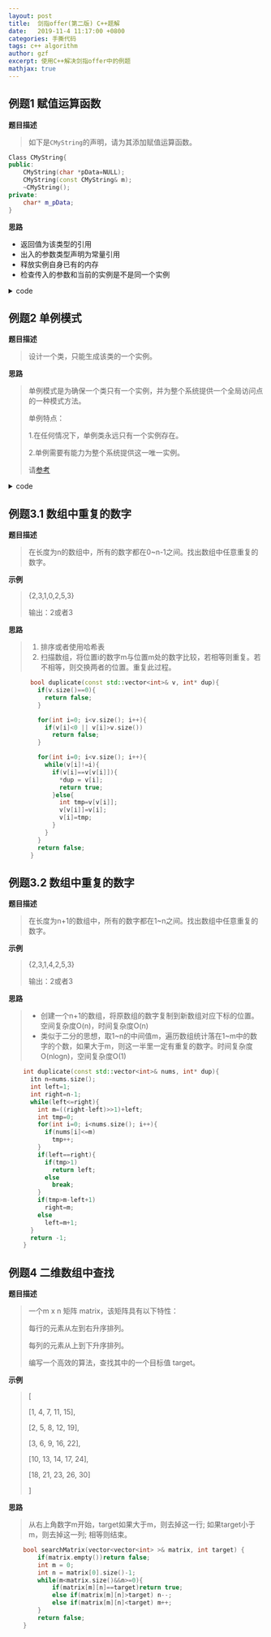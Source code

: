 ```yaml
---
layout: post
title:  剑指offer(第二版) C++题解
date:   2019-11-4 11:17:00 +0800
categories: 手撕代码
tags: c++ algorithm
author: gzf
excerpt: 使用C++解决剑指offer中的例题
mathjax: true
---
```


## 例题1 赋值运算函数
**题目描述**
> 如下是`CMyString`的声明，请为其添加赋值运算函数。

```cpp
Class CMyString{
public:
	CMyString(char *pData=NULL);
	CMyString(const CMyString& m);
	~CMyString();
private:
	char* m_pData;
}
```

**思路**
* 返回值为该类型的引用
* 出入的参数类型声明为常量引用
* 释放实例自身已有的内存
* 检查传入的参数和当前的实例是不是同一个实例

<details>
  <summary>code</summary>
  <pre><code>
  	// 解法1
  	CMyString& CMyString::operator=(const CMyString& str){
		if(&str == this)
			return *this;
		else{
			delete []m_pData;
			m_pData = NULL;

			m_pData = new char[strlen(str.m_pData)+1];
			strcpy(m_pData, str.m_pData);

			return *this;
		}
  	}
  </code></pre>

  <pre><code>
    // 解法2 分配内存前先delete释放m_pData，如果内存不足，会导致new char抛出异常。采用如下解决办法。 
  	CMyString& CMyString::operator=(const CMyString& str){
		if(&str == this)
			return *this;
		else{
			CMyString str_tmp(str);

			char *tmp=str_tmp.m_pData;
			str_tmp.m_pData=m_pData;
			m_pData = tmp;

			return *this;
		}
  	}
  </code></pre>
</details>



## 例题2 单例模式
**题目描述**
> 设计一个类，只能生成该类的一个实例。

**思路**
> 单例模式是为确保一个类只有一个实例，并为整个系统提供一个全局访问点的一种模式方法。
> 
> 单例特点：
> 
> 1.在任何情况下，单例类永远只有一个实例存在。
>
> 2.单例需要有能力为整个系统提供这一唯一实例。
>
> 请[参考](https://zhuanlan.zhihu.com/p/62014096)

<details>
  <summary>code</summary>
  <pre><code> 
    class Singleton{
    private:
    	Singleton(){}
    	static Singleton* instance;
    public:
    	static Singleton* get_instance(){
    		if(instance==NULL)
    			instance = new Singleton();
    		return instance;
    	}
 	}
 	//Singleton* Singleton::_instance = NULL;
  </code></pre>
</details>



## 例题3.1 数组中重复的数字
**题目描述**
> 在长度为n的数组中，所有的数字都在0~n-1之间。找出数组中任意重复的数字。

**示例**
>{2,3,1,0,2,5,3}
>
>输出：2或者3

**思路**
> 1. 排序或者使用哈希表
> 2. 扫描数组，将位置i的数字m与位置m处的数字比较，若相等则重复。若不相等，则交换两者的位置。重复此过程。

```cpp
      bool duplicate(const std::vector<int>& v, int* dup){
        if(v.size()==0){
          return false;
        }

        for(int i=0; i<v.size(); i++){
          if(v[i]<0 || v[i]>v.size())
            return false;
        }

        for(int i=0; i<v.size(); i++){
          while(v[i]!=i){
            if(v[i]==v[v[i]]){
              *dup = v[i];
              return true;
            }else{
              int tmp=v[v[i]];
              v[v[i]]=v[i];
              v[i]=tmp;
            }
          }
        }
        return false;
      }
```


## 例题3.2 数组中重复的数字
**题目描述**
> 在长度为n+1的数组中，所有的数字都在1~n之间。找出数组中任意重复的数字。

**示例**
>{2,3,1,4,2,5,3}
>
>输出：2或者3

**思路**
> * 创建一个n+1的数组，将原数组的数字复制到新数组对应下标的位置。空间复杂度O(n)，时间复杂度O(n)
> * 类似于二分的思想，取1~n的中间值m，遍历数组统计落在1~m中的数字的个数，如果大于m，则这一半里一定有重复的数字。时间复杂度O(nlogn)，空间复杂度O(1)

```cpp
    int duplicate(const std::vector<int>& nums, int* dup){
      itn n=nums.size();
      int left=1;
      int right=n-1;
      while(left<=right){
        int m=((right-left)>>1)+left;
        int tmp=0;
        for(int i=0; i<nums.size(); i++){
          if(nums[i]<=m)
            tmp++;
        }
        if(left==right){
          if(tmp>1)
            return left;
          else
            break;
        }
        if(tmp>m-left+1)
          right=m;
        else
          left=m+1;
      }
      return -1;
    }
```



## 例题4 二维数组中查找
**题目描述**
> 一个m x n 矩阵 matrix，该矩阵具有以下特性：
> 
> 每行的元素从左到右升序排列。
>
> 每列的元素从上到下升序排列。
>
>  编写一个高效的算法，查找其中的一个目标值 target。

**示例**
> [
>
>  [1,   4,  7, 11, 15],
>
>  [2,   5,  8, 12, 19],
>
>  [3,   6,  9, 16, 22],
>
>  [10, 13, 14, 17, 24],
>
>  [18, 21, 23, 26, 30]
>
> ]

**思路**
> 从右上角数字m开始，target如果大于m，则去掉这一行; 如果target小于m，则去掉这一列; 相等则结束。
```cpp
    bool searchMatrix(vector<vector<int> >& matrix, int target) {
        if(matrix.empty())return false;
        int m = 0;
        int n = matrix[0].size()-1;
        while(m<matrix.size()&&n>=0){
            if(matrix[m][n]==target)return true;
            else if(matrix[m][n]>target) n--;
            else if(matrix[m][n]<target) m++;
        }
        return false;
    }
```